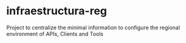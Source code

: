 # infraestructura-reg
Project to centralize the minimal information to configure the regional environment of APIs, Clients and Tools


